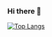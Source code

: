 ### Hi there 👋

[![Top Langs](https://github-readme-stats.vercel.app/api/top-langs/?username=ViliamV&langs_count=10)](https://github.com/anuraghazra/github-readme-stats)

<!--
**ViliamV/ViliamV** is a ✨ _special_ ✨ repository because its `README.md` (this file) appears on your GitHub profile.

Here are some ideas to get you started:

- 🔭 I’m currently working on ...
- 🌱 I’m currently learning ...
- 👯 I’m looking to collaborate on ...
- 🤔 I’m looking for help with ...
- 💬 Ask me about ...
- 📫 How to reach me: ...
- 😄 Pronouns: ...
- ⚡ Fun fact: ...
-->
